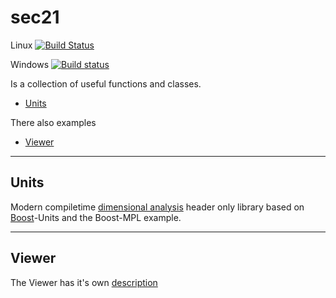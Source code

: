 # sec21

Linux [![Build Status](https://travis-ci.org/MichaelMiller-/sec21.svg?branch=master)](https://travis-ci.org/MichaelMiller-/sec21) 

Windows [![Build status](https://ci.appveyor.com/api/projects/status/4s6bg4yexj0cna45?svg=true)](https://ci.appveyor.com/project/MichaelMiller-/sec21)

Is a collection of useful functions and classes.
- [Units](#Units)

There also examples 
- [Viewer](#Viewer)

---------------------------------------

## Units
Modern compiletime [dimensional analysis](https://en.wikipedia.org/wiki/Dimensional_analysis) header only library based on [Boost](https://www.boost.org)-Units and the Boost-MPL example.

---------------------------------------

## Viewer
The Viewer has it's own [description](viewer/README.md)

